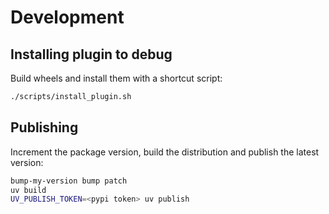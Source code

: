 # Development

## Installing plugin to debug

Build wheels and install them with a shortcut script:

```bash
./scripts/install_plugin.sh
```

## Publishing

Increment the package version, build the distribution and publish the latest version:

```bash
bump-my-version bump patch 
uv build
UV_PUBLISH_TOKEN=<pypi token> uv publish
```
